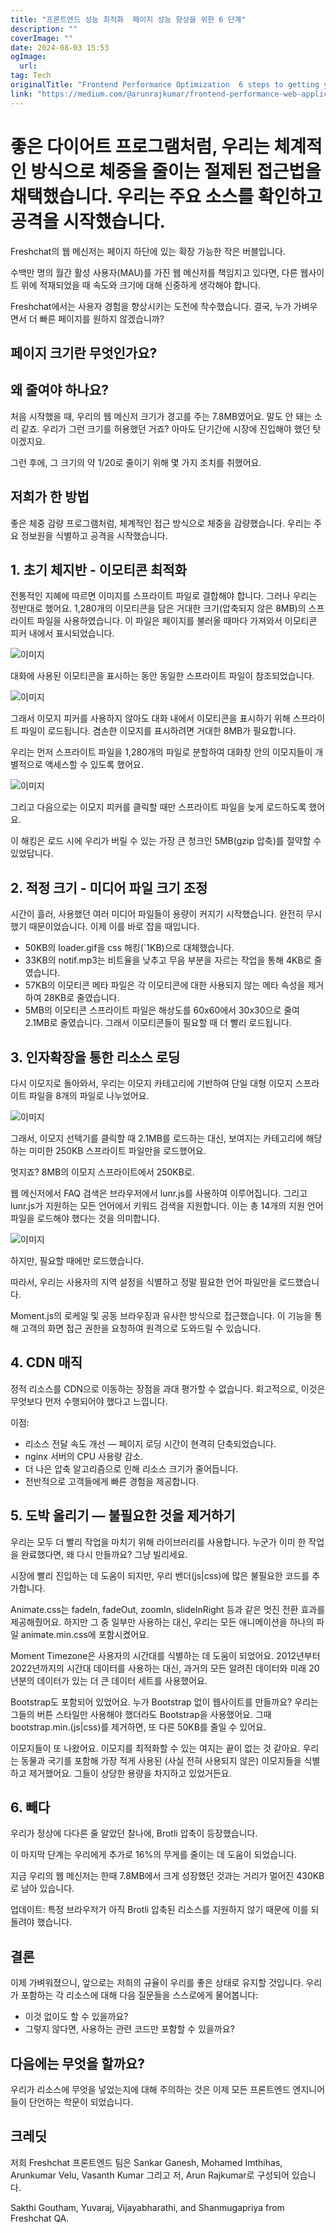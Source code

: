```yaml
---
title: "프론트엔드 성능 최적화  페이지 성능 향상을 위한 6 단계"
description: ""
coverImage: ""
date: 2024-08-03 15:53
ogImage: 
  url: 
tag: Tech
originalTitle: "Frontend Performance Optimization  6 steps to getting your page ripped"
link: "https://medium.com/@arunrajkumar/frontend-performance-web-application-optimization-techniques-553123b465ed"
---
```




# 좋은 다이어트 프로그램처럼, 우리는 체계적인 방식으로 체중을 줄이는 절제된 접근법을 채택했습니다. 우리는 주요 소스를 확인하고 공격을 시작했습니다.

Freshchat의 웹 메신저는 페이지 하단에 있는 확장 가능한 작은 버블입니다.

수백만 명의 월간 활성 사용자(MAU)를 가진 웹 메신저를 책임지고 있다면, 다른 웹사이트 위에 적재되었을 때 속도와 크기에 대해 신중하게 생각해야 합니다.

Freshchat에서는 사용자 경험을 향상시키는 도전에 착수했습니다. 결국, 누가 가벼우면서 더 빠른 페이지를 원하지 않겠습니까?

<div class="content-ad"></div>

## 페이지 크기란 무엇인가요?

## 왜 줄여야 하나요?

처음 시작했을 때, 우리의 웹 메신저 크기가 경고를 주는 7.8MB였어요. 말도 안 돼는 소리 같죠. 우리가 그런 크기를 허용했던 거죠? 아마도 단기간에 시장에 진입해야 했던 탓이겠지요.

그런 후에, 그 크기의 약 1/20로 줄이기 위해 몇 가지 조치를 취했어요.

<div class="content-ad"></div>

## 저희가 한 방법

좋은 체중 감량 프로그램처럼, 체계적인 접근 방식으로 체중을 감량했습니다. 우리는 주요 정보원을 식별하고 공격을 시작했습니다.

## 1. 초기 체지반 - 이모티콘 최적화

전통적인 지혜에 따르면 이미지를 스프라이트 파일로 결합해야 합니다. 그러나 우리는 정반대로 했어요. 1,280개의 이모티콘을 담은 거대한 크기(압축되지 않은 8MB)의 스프라이트 파일을 사용하였습니다. 이 파일은 페이지를 불러올 때마다 가져와서 이모티콘 피커 내에서 표시되었습니다.

<div class="content-ad"></div>

![이미지](/assets/img/FrontendPerformanceOptimization6stepstogettingyourpageripped_0.png)

대화에 사용된 이모티콘을 표시하는 동안 동일한 스프라이트 파일이 참조되었습니다.

![이미지](/assets/img/FrontendPerformanceOptimization6stepstogettingyourpageripped_1.png)

그래서 이모지 피커를 사용하지 않아도 대화 내에서 이모티콘을 표시하기 위해 스프라이트 파일이 로드됩니다. 겸손한 이모지를 표시하려면 거대한 8MB가 필요합니다.

<div class="content-ad"></div>

우리는 먼저 스프라이트 파일을 1,280개의 파일로 분할하여 대화창 안의 이모지들이 개별적으로 액세스할 수 있도록 했어요.

![이미지](/assets/img/FrontendPerformanceOptimization6stepstogettingyourpageripped_2.png)

그리고 다음으로는 이모지 피커를 클릭할 때만 스프라이트 파일을 늦게 로드하도록 했어요.

이 해킹은 로드 시에 우리가 버릴 수 있는 가장 큰 청크인 5MB(gzip 압축)를 절약할 수 있었답니다.

<div class="content-ad"></div>

## 2. 적정 크기 - 미디어 파일 크기 조정

시간이 흘러, 사용했던 여러 미디어 파일들이 용량이 커지기 시작했습니다. 완전히 무시했기 때문이었습니다. 이제 이를 바로 잡을 때입니다.

- 50KB의 loader.gif을 css 해킹(`1KB)으로 대체했습니다.
- 33KB의 notif.mp3는 비트율을 낮추고 무음 부분을 자르는 작업을 통해 4KB로 줄였습니다.
- 57KB의 이모티콘 메타 파일은 각 이모티콘에 대한 사용되지 않는 메타 속성을 제거하여 28KB로 줄였습니다.
- 5MB의 이모티콘 스프라이트 파일은 해상도를 60x60에서 30x30으로 줄여 2.1MB로 줄였습니다. 그래서 이모티콘들이 필요할 때 더 빨리 로드됩니다.

## 3. 인자확장을 통한 리소스 로딩

<div class="content-ad"></div>

다시 이모지로 돌아와서, 우리는 이모지 카테고리에 기반하여 단일 대형 이모지 스프라이트 파일을 8개의 파일로 나누었어요.

![이미지](/assets/img/FrontendPerformanceOptimization6stepstogettingyourpageripped_3.png)

그래서, 이모지 선택기를 클릭할 때 2.1MB를 로드하는 대신, 보여지는 카테고리에 해당하는 미미한 250KB 스프라이트 파일만을 로드했어요.

멋지죠? 8MB의 이모지 스프라이트에서 250KB로.

<div class="content-ad"></div>

웹 메신저에서 FAQ 검색은 브라우저에서 lunr.js를 사용하여 이루어집니다. 그리고 lunr.js가 지원하는 모든 언어에서 키워드 검색을 지원합니다. 이는 총 14개의 지원 언어 파일을 로드해야 했다는 것을 의미합니다.

![이미지](/assets/img/FrontendPerformanceOptimization6stepstogettingyourpageripped_4.png)

하지만, 필요할 때에만 로드했습니다.

따라서, 우리는 사용자의 지역 설정을 식별하고 정말 필요한 언어 파일만을 로드했습니다.

<div class="content-ad"></div>

Moment.js의 로케일 및 공동 브라우징과 유사한 방식으로 접근했습니다. 이 기능을 통해 고객의 화면 접근 권한을 요청하여 원격으로 도와드릴 수 있습니다.

## 4. CDN 매직

정적 리소스를 CDN으로 이동하는 장점을 과대 평가할 수 없습니다. 회고적으로, 이것은 무엇보다 먼저 수행되어야 했다고 느낍니다.

이점:

<div class="content-ad"></div>

- 리소스 전달 속도 개선 — 페이지 로딩 시간이 현격히 단축되었습니다.
- nginx 서버의 CPU 사용량 감소.
- 더 나은 압축 알고리즘으로 인해 리소스 크기가 줄어듭니다.
- 전반적으로 고객들에게 빠른 경험을 제공합니다.

## 5. 도박 올리기 — 불필요한 것을 제거하기

우리는 모두 더 빨리 작업을 마치기 위해 라이브러리를 사용합니다. 누군가 이미 한 작업을 완료했다면, 왜 다시 만들까요? 그냥 빌리세요.

시장에 빨리 진입하는 데 도움이 되지만, 우리 벤더(js|css)에 많은 불필요한 코드를 추가합니다.

<div class="content-ad"></div>

Animate.css는 fadeIn, fadeOut, zoomIn, slideInRight 등과 같은 멋진 전환 효과를 제공해줬어요. 하지만 그 중 일부만 사용하는 대신, 우리는 모든 애니메이션을 하나의 파일 animate.min.css에 포함시켰어요.

Moment Timezone은 사용자의 시간대를 식별하는 데 도움이 되었어요. 2012년부터 2022년까지의 시간대 데이터를 사용하는 대신, 과거의 모든 알려진 데이터와 미래 20년분의 데이터가 있는 더 큰 데이터 세트를 사용했어요.

Bootstrap도 포함되어 있었어요. 누가 Bootstrap 없이 웹사이트를 만들까요? 우리는 그들의 버튼 스타일만 사용해야 했더라도 Bootstrap을 사용했어요. 그때 bootstrap.min.(js|css)를 제거하면, 또 다른 50KB를 줄일 수 있어요.

이모지들이 또 나왔어요. 이모지를 최적화할 수 있는 여지는 끝이 없는 것 같아요. 우리는 동물과 국기를 포함해 가장 적게 사용된 (사실 전혀 사용되지 않은) 이모지들을 식별하고 제거했어요. 그들이 상당한 용량을 차지하고 있었거든요.

<div class="content-ad"></div>

## 6. 빼다

우리가 정상에 다다른 줄 알았던 찰나에, Brotli 압축이 등장했습니다.

이 마지막 단계는 우리에게 추가로 16%의 무게를 줄이는 데 도움이 되었습니다.

지금 우리의 웹 메신저는 한때 7.8MB에서 크게 성장했던 것과는 거리가 멀어진 430KB로 남아 있습니다.

<div class="content-ad"></div>

업데이트: 특정 브라우저가 아직 Brotli 압축된 리소스를 지원하지 않기 때문에 이를 되돌려야 했습니다.

## 결론

이제 가벼워졌으니, 앞으로는 저희의 규율이 우리를 좋은 상태로 유지할 것입니다. 우리가 포함하는 각 리소스에 대해 다음 질문들을 스스로에게 물어봅니다:

- 이것 없이도 할 수 있을까요?
- 그렇지 않다면, 사용하는 관련 코드만 포함할 수 있을까요?

<div class="content-ad"></div>

## 다음에는 무엇을 할까요?

우리가 리소스에 무엇을 넣었는지에 대해 주의하는 것은 이제 모든 프론트엔드 엔지니어들이 단언하는 학문이 되었습니다.

## 크레딧

저희 Freshchat 프론트엔드 팀은 Sankar Ganesh, Mohamed Imthihas, Arunkumar Velu, Vasanth Kumar 그리고 저, Arun Rajkumar로 구성되어 있습니다.

<div class="content-ad"></div>

Sakthi Goutham, Yuvaraj, Vijayabharathi, and Shanmugapriya from Freshchat QA.
